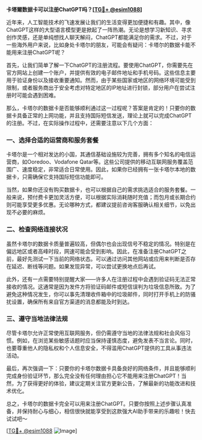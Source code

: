 **卡塔爾数据卡可以注册ChatGPT吗？[[TG💪+ @esim1088](https://t.me/s/esim1088)]**

近年来，人工智能技术的飞速发展让我们的生活变得更加便捷和有趣。其中，像ChatGPT这样的大型语言模型更是掀起了一阵热潮。无论是想学习新知识、寻求创作灵感，还是单纯想找人聊天解闷，ChatGPT都能满足你的需求。不过，对于一些海外用户来说，比如身处卡塔尔的朋友，可能会有疑问：卡塔尔的数据卡能不能用来注册ChatGPT呢？

首先，让我们简单了解一下ChatGPT的注册流程。要使用ChatGPT，你需要先在官方网站上创建一个账户，并提供有效的电子邮件地址和手机号码。这些信息主要用于验证身份以及接收重要通知。然而，由于某些国家或地区的网络环境可能受到限制，或者服务商出于安全考虑对特定地区的IP地址进行封锁，部分用户在尝试注册时可能会遇到困难。

那么，卡塔尔的数据卡是否能够顺利通过这一过程呢？答案是肯定的！只要你的数据卡具备正常的上网功能，并且支持国际短信发送，理论上就可以完成ChatGPT的注册。不过，在实际操作过程中，还需要注意以下几个方面：

### 一、选择合适的运营商和服务套餐

卡塔尔是一个相对发达的小国，其通信基础设施较为完善，拥有多个知名的电信运营商，如Ooredoo、Vodafone Qatar等。这些公司提供的移动互联网服务覆盖范围广、速度稳定，非常适合日常使用。因此，如果你已经拥有一张卡塔尔本地的数据卡，只需确保它支持国际短信功能即可。

当然，如果你还没有购买数据卡，也可以根据自己的需求挑选适合的服务套餐。一般来说，预付费卡更加灵活方便，可以根据实际消耗随时充值；而包月或长期合约则可能享受更多优惠。无论哪种方式，都建议提前咨询客服确认相关细节，以免出现不必要的麻烦。

### 二、检查网络连接状况

虽然卡塔尔的数据卡质量普遍较高，但偶尔也会出现信号不稳定的情况。特别是在偏远地区或者高峰时段，网速可能会受到影响。因此，在准备注册ChatGPT之前，最好先测试一下当前的网络状态。可以通过访问其他网站或应用来判断是否存在延迟、断线等问题。如果发现异常，可以尝试更换地点后再试。

此外，还有一点需要特别提醒大家——许多人在注册过程中会遇到验证码无法正常接收的情况。这通常是因为发件方将验证码邮件或短信误判为垃圾信息所致。为了避免这种情况发生，你可以事先清理收件箱中的垃圾邮件，同时打开手机上的防骚扰设置，确保所有来自官方渠道的消息都能及时到达。

### 三、遵守当地法律法规

尽管卡塔尔允许正常使用互联网服务，但仍需遵守当地的法律法规和社会风俗习惯。例如，在浏览某些敏感话题时应当保持谨慎态度，避免发表不当言论。同时，也要尊重他人的隐私权和个人信息安全，不得滥用ChatGPT提供的工具从事违法活动。

最后，再次强调一下：只要你的卡塔尔数据卡具备良好的网络条件，并且能够顺利完成身份验证环节，那么完全没有任何理由担心它不能用来注册ChatGPT！当然，为了获得更好的体验，建议定期关注官方更新公告，了解最新的功能改进和技术优化。

总之，卡塔尔的数据卡完全可以用来注册ChatGPT。只要你按照上述步骤认真准备，并保持耐心与细心，相信很快就能享受到这款强大AI助手带来的乐趣啦！快去试试吧～

[[TG💪+ @esim1088](https://t.me/s/esim1088) ![Image](https://i.postimg.cc/4NQfJmqS/Snipaste-2025-05-13-00-14-12.png)]